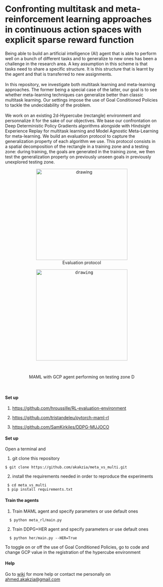 # Confronting multitask and meta-reinforcement learning approaches in continuous action spaces with explicit sparse reward function

Being able to build an artificial intelligence (AI) agent that is able to perform well on a bunch of different tasks and to generalize to new ones has been a challenge in the research area. A key assumption in this scheme is that tasks need to share a specific structure. It is this structure that is learnt by the agent and that is transferred to new assignments. <br><br>
In this repository, we investigate both multitask learning and meta-learning approaches. The former being a special case of the latter, our goal is to see whether meta-learning techniques can generalize better than classic multitask learning. Our settings impose the use of Goal Conditioned Policies to tackle the undecidability of the problem.<br><br>
We work on an existing 2d-Hypercube (rectangle) environment and personnalize it for the sake of our objectives. We base our confrontation on Deep Deterministic Policy Gradients algorithms alongside with Hindsight Experience Replay for multitask learning and Model Agnostic Meta-Learning for meta-learning. We build an evaluation protocol to capture the generalization property of each algorithm we use. This protocol consists in a spatial decomposition of the rectangle in a training zone and a testing zone: during training, the goals are generated in the training zone, we then test the generalization property on previously unseen goals in previously unexplored testing zone.<br>
<p  align="center">
<img src="https://www.zupimages.net/up/19/28/pzh0.png" alt="drawing" width="300"/><br>
Evaluation protocol
 </p>

<p  align="center">
<kbd><img src="https://media.giphy.com/media/lSguOE2YDghUctOkbX/giphy.gif" alt="drawing" width="300"/></p></kbd><br>
<p  align="center">MAML with GCP agent performing on testing zone D</p><br>

#### Set up

1. https://github.com/hroussille/RL-evaluation-environment <br>

2. https://github.com/tristandeleu/pytorch-maml-rl<br>

3. https://github.com/SamKirkiles/DDPG-MUJOCO<br>
#### Set up

Open a terminal and

1. git clone this repository
  ```
  $ git clone https://github.com/akakzia/meta_vs_multi.git
  ```
  
2. install the requirements needed in order to reproduce the experiments
 ```
  $ cd meta_vs_multi
  $ pip install requirements.txt
  ```

#### Train the agents
1. Train MAML agent and specify parameters or use default ones
```
  $ python meta_rl/main.py 
```
2. Train DDPG+HER agent and specify parameters or use default ones
```
  $ python her/main.py --HER=True
```
To toggle on or off the use of Goal Conditioned Policies, go to code and change GCP value in the registration of the hypercube environment


#### Help
Go to [wiki](https://github.com/akakzia/meta_vs_multi/wiki) for more help or contact me personally on ahmed.akakzia@gmail.com




